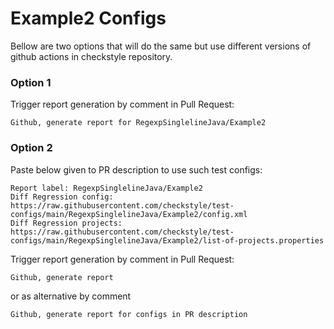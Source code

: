 # Example2 Configs

Bellow are two options that will do the same but use different versions
of github actions in checkstyle repository.


### Option 1
Trigger report generation by comment in Pull Request:
```
Github, generate report for RegexpSinglelineJava/Example2
```

### Option 2

Paste below given to PR description to use such test configs:
```
Report label: RegexpSinglelineJava/Example2
Diff Regression config: https://raw.githubusercontent.com/checkstyle/test-configs/main/RegexpSinglelineJava/Example2/config.xml
Diff Regression projects: https://raw.githubusercontent.com/checkstyle/test-configs/main/RegexpSinglelineJava/Example2/list-of-projects.properties
```

Trigger report generation by comment in Pull Request:
```
Github, generate report
```
or as alternative by comment
```
Github, generate report for configs in PR description
```

